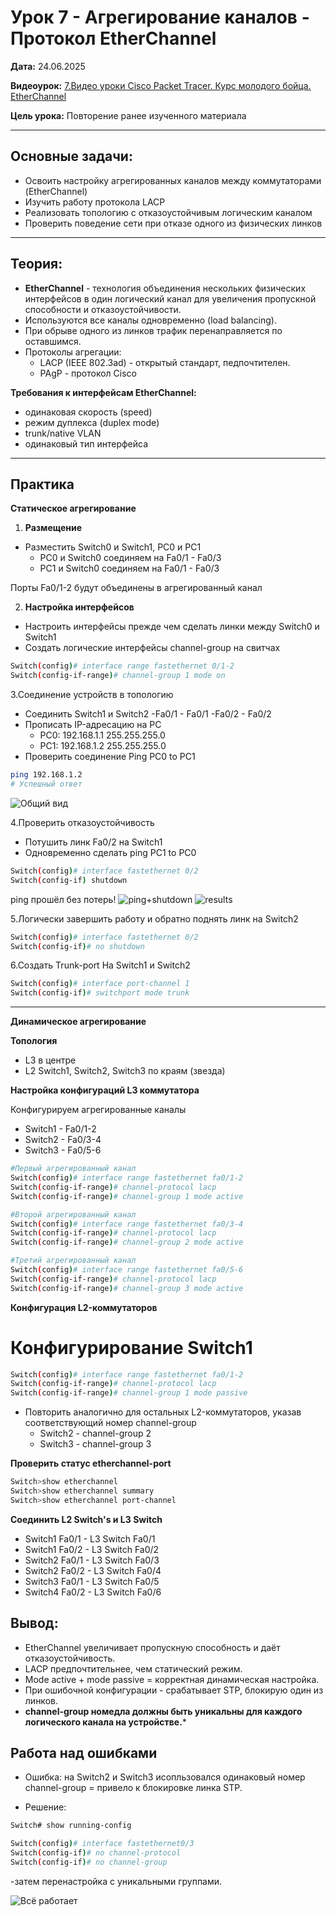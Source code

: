 # Урок 7 - Агрегирование каналов - Протокол EtherChannel

**Дата:** 24.06.2025

**Видеоурок:** [7.Видео уроки Cisco Packet Tracer. Курс молодого бойца. EtherChannel](https://vkvideo.ru/playlist/-32477510_12/video-32477510_456239180)

**Цель урока:** Повторение ранее изученного материала

---

## Основные задачи:
- Освоить настройку агрегированных каналов между коммутаторами (EtherChannel)
- Изучить работу протокола LACP
- Реализовать топологию с отказоустойчивым логическим каналом
- Проверить поведение сети при отказе одного из физических линков

---

## Теория:

- **EtherChannel** - технология объединения нескольких физических интерфейсов в один логический канал для увеличения пропускной способности и отказоустойчивости.
- Используются все каналы одновременно (load balancing).
- При обрыве одного из линков трафик перенаправляется по оставшимся.
- Протоколы агрегации:
  - LACP (IEEE 802.3ad) - открытый стандарт, педпочтителен.
  - PAgP - протокол Cisco

**Требования к интерфейсам EtherChannel:**
- одинаковая скорость (speed)
- режим дуплекса (duplex mode)
- trunk/native VLAN
- одинаковый тип интерфейса

---

## Практика

**Статическое агрегирование**

1. **Размещение**

- Разместить Switch0 и Switch1, PC0 и PC1
  - PC0 и Switch0 соединяем на Fa0/1 - Fa0/3
  - PC1 и Switch0 соединяем на Fa0/1 - Fa0/3

Порты Fa0/1-2 будут объединены в агрегированный канал

2. **Настройка интерфейсов**
- Настроить интерфейсы прежде чем сделать линки между Switch0 и Switch1
- Создать логические интерфейсы channel-group на свитчах

```bash
Switch(config)# interface range fastethernet 0/1-2
Switch(config-if-range)# channel-group 1 mode on
```

3.Соединение устройств в топологию

- Соединить Switch1 и Switch2
  -Fa0/1 - Fa0/1
  -Fa0/2 - Fa0/2
- Прописать IP-адресацию на PC
  - PC0: 192.168.1.1 255.255.255.0
  - PC1: 192.168.1.2 255.255.255.0
- Проверить соединение
Ping PC0 to PC1
```bash
ping 192.168.1.2
# Успешный ответ
```

![Общий вид](./Static/static_all.png)

4.Проверить отказоустойчивость

- Потушить линк Fa0/2 на Switch1 
- Одновременно сделать ping PC1 to PC0
```bash
Switch(config)# interface fastethernet 0/2
Switch(config-if) shutdown
```

ping прошёл без потерь!
![ping+shutdown](./Static/static_shutdown1.png)
![results](./Static/static_shutdown2.png)

5.Логически завершить работу и обратно поднять линк на Switch2
```bash
Switch(config)# interface fastethernet 0/2
Switch(config-if)# no shutdown
```

6.Создать Trunk-port
На Switch1 и Switch2
```bash
Switch(config)# interface port-channel 1
Switch(config-if)# switchport mode trunk
```
---

**Динамическое агрегирование**

**Топология** 
- L3 в центре
- L2 Switch1, Switch2, Switch3 по краям (звезда)

**Настройка конфигураций L3 коммутатора**

Конфигурируем агрегированные каналы
- Switch1 - Fa0/1-2
- Switch2 - Fa0/3-4
- Switch3 - Fa0/5-6

```bash
#Первый агрегированный канал
Switch(config)# interface range fastethernet fa0/1-2
Switch(config-if-range)# channel-protocol lacp
Switch(config-if-range)# channel-group 1 mode active

#Второй агрегированный канал
Switch(config)# interface range fastethernet fa0/3-4
Switch(config-if-range)# channel-protocol lacp
Switch(config-if-range)# channel-group 2 mode active

#Третий агрегированный канал
Switch(config)# interface range fastethernet fa0/5-6
Switch(config-if-range)# channel-protocol lacp
Switch(config-if-range)# channel-group 3 mode active
```

**Конфигурация L2-коммутаторов**

# Конфигурирование Switch1
```bash
Switch(config)# interface range fastethernet fa0/1-2
Switch(config-if-range)# channel-protocol lacp
Switch(config-if-range)# channel-group 1 mode passive
```

- Повторить аналогично для остальных L2-коммутаторов, указав соответствующий номер channel-group
  - Switch2 - channel-group 2
  - Switch3 - channel-group 3

**Проверить статус etherchannel-port**
```bash
Switch>show etherchannel
Switch>show etherchannel summary
Switch>show etherchannel port-channel
```

**Соединить L2 Switch's и L3 Switch**
- Switch1 Fa0/1 - L3 Switch Fa0/1
- Switch1 Fa0/2 - L3 Switch Fa0/2
- Switch2 Fa0/1 - L3 Switch Fa0/3
- Switch2 Fa0/2 - L3 Switch Fa0/4
- Switch3 Fa0/1 - L3 Switch Fa0/5
- Switch4 Fa0/2 - L3 Switch Fa0/6

## Вывод:
- EtherChannel увеличивает пропускную способность и даёт отказоустойчивость.
- LACP предпочтительнее, чем статический режим.
- Mode active + mode passive = корректная динамическая настройка.
- При ошибочной конфигурации - срабатывает STP, блокирую один из линков.
- **channel-group номедла должны быть уникальны для каждого логического канала на устройстве.***

## Работа над ошибками
- Ошибка: на Switch2 и Switch3 исопльзовался одинаковый номер channel-group = привело к блокировке линка STP.

- Решение:
```bash
Switch# show running-config

Switch(config)# interface fastethernet0/3
Switch(config-if)# no channel-protocol
Switch(config-if)# no channel-group
```
-затем перенастройка с уникальными группами.

![Всё работает](./Dynamic/dynamic_allworks.png)